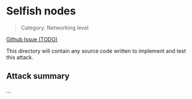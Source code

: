 # Selfish nodes

> Category: Networking level

[Github Issue (TODO)]()

This directory will contain any source code written to implement and test this attack.

## Attack summary

...
